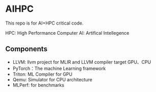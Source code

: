 # AIHPC
This repo is for AI+HPC critical code.

HPC: High Performance Computer
AI: Artifical Intellegence


## Components

- LLVM: llvm project for MLIR and LLVM compiler target GPU、CPU
- PyTorch：The machine Learning framework 
- Triton: ML Compiler for GPU 
- Qemu: Simulator for CPU architecture
- MLPerf: for benchmarks



